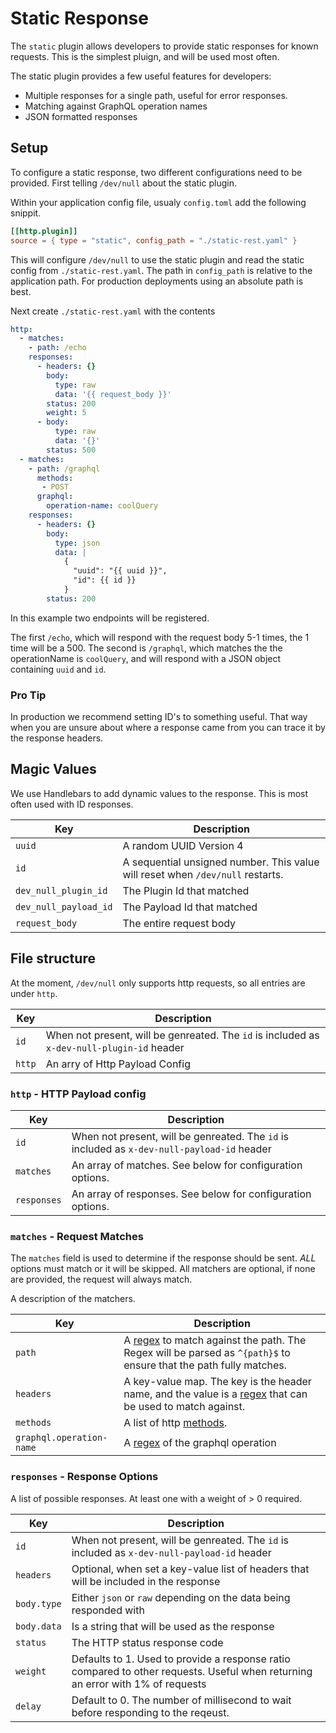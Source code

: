 # Static Response

The `static` plugin allows developers to provide static responses for known requests. This is the simplest pluign, and will be used most often.

The static plugin provides a few useful features for developers:

- Multiple responses for a single path, useful for error responses.
- Matching against GraphQL operation names
- JSON formatted responses

## Setup

To configure a static response, two different configurations need to be provided. First telling `/dev/null` about the static plugin.

Within your application config file, usualy `config.toml` add the following snippit.

```toml
[[http.plugin]]
source = { type = "static", config_path = "./static-rest.yaml" }
```

This will configure `/dev/null` to use the static plugin and read the static config from `./static-rest.yaml`. The path in `config_path` is relative to the application path. For production deployments using an absolute path is best.

Next create `./static-rest.yaml` with the contents

```yaml
http:
  - matches:
    - path: /echo
    responses:
      - headers: {}
        body:
          type: raw
          data: '{{ request_body }}'
        status: 200
        weight: 5
      - body:
          type: raw
          data: '{}'
        status: 500
  - matches:
    - path: /graphql
      methods:
       - POST
      graphql:  
        operation-name: coolQuery
    responses:
      - headers: {}
        body:
          type: json
          data: |
            {
              "uuid": "{{ uuid }}",
              "id": {{ id }}
            }
        status: 200
```

In this example two endpoints will be registered.

The first `/echo`, which will respond with the request body 5-1 times, the 1 time will be a 500.
The second is `/graphql`, which matches the the operationName is `coolQuery`, and will respond with a JSON object containing `uuid` and `id`.

### Pro Tip

In production we recommend setting ID's to something useful. That way when you are unsure about where a response came from you can trace it by the response headers.

## Magic Values

We use Handlebars to add dynamic values to the response. This is most often used with ID responses.

| Key                   | Description                                                                    |
|-----------------------|--------------------------------------------------------------------------------|
| `uuid`                | A random UUID Version 4                                                        |
| `id`                  | A sequential unsigned number. This value will reset when `/dev/null` restarts. |
| `dev_null_plugin_id`  | The Plugin Id that matched                                                     |
| `dev_null_payload_id` | The Payload Id that matched                                                    |
| `request_body`        | The entire request body                                                        |

## File structure

At the moment, `/dev/null` only supports http requests, so all entries are under `http`.

| Key    | Description                                                                                |
|--------|--------------------------------------------------------------------------------------------|
| `id`   | When not present, will be genreated. The `id` is included as `x-dev-null-plugin-id` header |
| `http` | An arry of Http Payload Config                                                             |

### `http` - HTTP Payload config

| Key         | Description                                                                                 |
|-------------|---------------------------------------------------------------------------------------------|
| `id`        | When not present, will be genreated. The `id` is included as `x-dev-null-payload-id` header |
| `matches`   | An array of matches. See below for configuration options.                                   |
| `responses` | An array of responses. See below for configuration options.                                 |

### `matches` - Request Matches

The `matches` field is used to determine if the response should be sent. _ALL_ options must match or it will be skipped. All matchers are optional, if none are provided, the request will always match.

A description of the matchers.

| Key                      | Description                                                                                                               |
|--------------------------|---------------------------------------------------------------------------------------------------------------------------|
| `path`                   | A [regex][regex] to match against the path. The Regex will be parsed as `^{path}$` to ensure that the path fully matches. |
| `headers`                | A key-value map. The key is the header name, and the value is a [regex][regex] that can be used to match against.         |
| `methods`                | A list of http [methods][methods].                                                                                        |
| `graphql.operation-name` | A [regex][regex] of the graphql operation                                                                                 |

### `responses` - Response Options

A list of possible responses. At least one with a weight of > 0 required.

| Key          | Description                                                                                                                    |
|--------------|--------------------------------------------------------------------------------------------------------------------------------|
| `id`         | When not present, will be genreated. The `id` is included as `x-dev-null-payload-id` header                                    |
| `headers`    | Optional, when set a key-value list of headers that will be included in the response                                           |
| `body.type`  | Either `json` or `raw` depending on the data being responded with                                                              |
| `body.data`  | Is a string that will be used as the response                                                                                  |
| `status`     | The HTTP status response code                                                                                                  |
| `weight`     | Defaults to 1. Used to provide a response ratio compared to other requests. Useful when returning an error with 1% of requests |
| `delay`      | Default to 0. The number of millisecond to wait before responding to the reqeust.                                              |

  [regex]: https://docs.rs/regex/latest/regex/
  [methods]: https://docs.rs/http/latest/http/method/struct.Method.html
